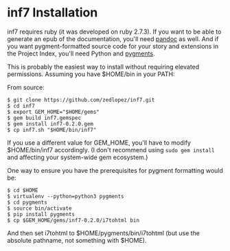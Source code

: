 # inf7 Installation

inf7 requires ruby (it was developed on ruby 2.7.3). If you want to be able to generate an epub of the documentation, you'll need [pandoc](https://pandoc.org/) as well. And if you want pygment-formatted source code for your story and extensions in the Project Index, you'll need Python and [pygments](https://pygments.org/).

This is probably the easiest way to install without requiring elevated permissions. Assuming you have $HOME/bin in your PATH:

From source:

```
$ git clone https://github.com/zedlopez/inf7.git
$ cd inf7
$ export GEM_HOME="$HOME/gems"
$ gem build inf7.gemspec
$ gem install inf7-0.2.0.gem
$ cp inf7.sh "$HOME/bin/inf7"
```

If you use a different value for GEM_HOME, you'll have to modify $HOME/bin/inf7 accordingly. (I don't recommend using ``sudo gem install`` and affecting your system-wide gem ecosystem.)

One way to ensure you have the prerequisites for pygment formatting would be:

```
$ cd $HOME
$ virtualenv --python=python3 pygments
$ cd pygments
$ source bin/activate
$ pip install pygments
$ cp $GEM_HOME/gems/inf7-0.2.0/i7tohtml bin
```

And then set i7tohtml to $HOME/pygments/bin/i7tohtml (but use the absolute pathname, not something with $HOME).





